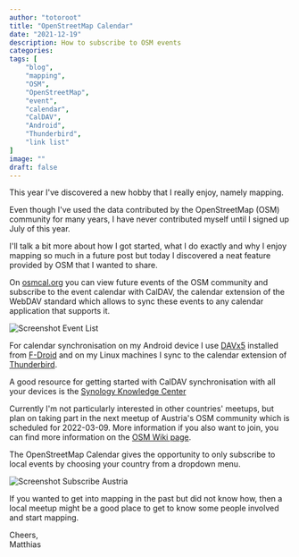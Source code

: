 ```yaml
---
author: "totoroot"
title: "OpenStreetMap Calendar"
date: "2021-12-19"
description: How to subscribe to OSM events
categories:
tags: [
    "blog",
    "mapping",
    "OSM",
    "OpenStreetMap",
    "event",
    "calendar",
    "CalDAV",
    "Android",
    "Thunderbird",
    "link list"
]
image: ""
draft: false
---
```


This year I've discovered a new hobby that I really enjoy, namely mapping.

Even though I've used the data contributed by the OpenStreetMap (OSM) community for many years, I have never contributed myself until I signed up July of this year.

I'll talk a bit more about how I got started, what I do exactly and why I enjoy mapping so much in a future post but today I discovered a neat feature provided by OSM that I wanted to share.

On [osmcal.org](https://osmcal.org/) you can view future events of the OSM community and subscribe to the event calendar with CalDAV, the calendar extension of the WebDAV standard which allows to sync these events to any calendar application that supports it.

![Screenshot Event List](osmcal/screenshot-list.png)

For calendar synchronisation on my Android device I use [DAVx5](https://f-droid.org/en/packages/at.bitfire.davdroid/) installed from [F-Droid](https://f-droid.org/en/) and on my Linux machines I sync to the calendar extension of [Thunderbird](https://www.thunderbird.net/en-US/).

A good resource for getting started with CalDAV synchronisation with all your devices is the [Synology Knowledge Center](https://kb.synology.com/da-dk/DSM/tutorial/How_to_Sync_Synology_Calendar_with_CalDAV_Clients)

Currently I'm not particularly interested in other countries' meetups, but plan on taking part in the next meetup of Austria's OSM community which is scheduled for 2022-03-09. More information if you also want to join, you can find more information on the [OSM Wiki page](https://wiki.openstreetmap.org/wiki/Austria/Stammtisch/2022-03-09).

The OpenStreetMap Calendar gives the opportunity to only subscribe to local events by choosing your country from a dropdown menu.

![Screenshot Subscribe Austria](osmcal/screenshot-subscribe.png)

If you wanted to get into mapping in the past but did not know how, then a local meetup might be a good place to get to know some people involved and start mapping.

Cheers,\
Matthias
